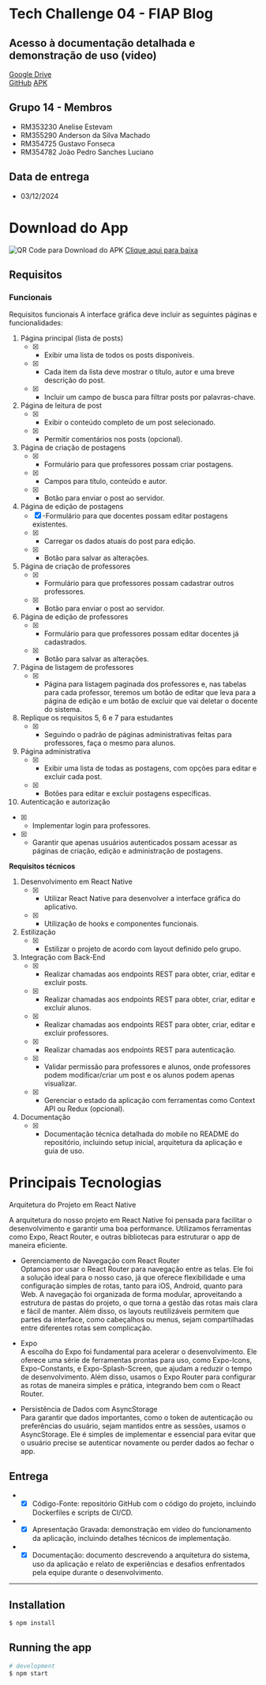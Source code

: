 # Tech Challenge 04 - FIAP Blog

## Acesso à documentação detalhada e demonstração de uso (video)
[Google Drive](https://drive.google.com/drive/folders/1VBJzdS7BMZR1wPOAjoKoWCTaJOzE7sgD?usp=sharing) <br>
[GitHub](https://github.com/Challenge-1FSDT/mobile-react)
[APK](https://expo.dev/accounts/anderson361163/projects/mobile-react/builds/a6944e3d-d063-4c4c-bc5a-8f2cae1ef789)

## Grupo 14 - Membros
- RM353230 Anelise Estevam
- RM355290 Anderson da Silva Machado 
- RM354725 Gustavo Fonseca
- RM354782 João Pedro Sanches Luciano 

## Data de entrega
- 03/12/2024

# Download do App
![QR Code para Download do APK](https://github.com/user-attachments/assets/b6f637b1-65de-47fd-b5c7-24d4a93bb292)
[Clique aqui para baixa](https://expo.dev/accounts/anderson361163/projects/mobile-react/builds/a6944e3d-d063-4c4c-bc5a-8f2cae1ef789)

## Requisitos
### Funcionais
Requisitos funcionais
A interface gráfica deve incluir as seguintes páginas e funcionalidades:

1. Página principal (lista de posts)
   - [X] - Exibir uma lista de todos os posts disponíveis.
   - [X] - Cada item da lista deve mostrar o título, autor e uma breve descrição do post.
   - [X] - Incluir um campo de busca para filtrar posts por palavras-chave.

2. Página de leitura de post
   - [X] - Exibir o conteúdo completo de um post selecionado.
   - [X] - Permitir comentários nos posts (opcional).

3. Página de criação de postagens
   - [X] - Formulário para que professores possam criar postagens.
   - [X] - Campos para título, conteúdo e autor.
   - [X] - Botão para enviar o post ao servidor.

4. Página de edição de postagens
   - [X] -Formulário para que docentes possam editar postagens existentes.
   - [X] - Carregar os dados atuais do post para edição.
   - [X] - Botão para salvar as alterações.

5. Página de criação de professores
   - [X] - Formulário para que professores possam cadastrar outros professores.
   - [X] - Botão para enviar o post ao servidor.

6. Página de edição de professores
   - [X] - Formulário para que professores possam editar docentes já cadastrados.
   - [X] - Botão para salvar as alterações.

7. Página de listagem de professores
   - [X] - Página para listagem paginada dos professores e, nas tabelas para cada professor, teremos um botão de editar que leva para a página
de edição e um botão de excluir que vai deletar o docente do
sistema.

8. Replique os requisitos 5, 6 e 7 para estudantes
   - [X] - Seguindo o padrão de páginas administrativas feitas para professores, faça o mesmo para alunos.

9. Página administrativa
   - [X] - Exibir uma lista de todas as postagens, com opções para editar e excluir cada post.
   - [X] - Botões para editar e excluir postagens específicas.

10. Autenticação e autorização
   - [X] - Implementar login para professores.
   - [X] - Garantir que apenas usuários autenticados possam acessar as páginas de criação, edição e administração de postagens.
   
<b>Requisitos técnicos</b>

1. Desenvolvimento em React Native
   - [X] - Utilizar React Native para desenvolver a interface gráfica do aplicativo.
   - [X] - Utilização de hooks e componentes funcionais.

2. Estilização
   - [X] -  Estilizar o projeto de acordo com layout definido pelo grupo.

3. Integração com Back-End
   - [X] -  Realizar chamadas aos endpoints REST para obter, criar, editar e excluir posts.
   - [X] -  Realizar chamadas aos endpoints REST para obter, criar, editar e excluir alunos.
   - [X] -  Realizar chamadas aos endpoints REST para obter, criar, editar e excluir professores.
   - [X] -  Realizar chamadas aos endpoints REST para autenticação.
   - [x] -  Validar permissão para professores e alunos, onde professores podem modificar/criar um post e os alunos podem apenas visualizar.
   - [x] -  Gerenciar o estado da aplicação com ferramentas como Context API ou Redux (opcional).

4. Documentação
   - [X] -  Documentação técnica detalhada do mobile no README do repositório, incluindo setup inicial, arquitetura da aplicação e guia
de uso.

# Principais Tecnologias

Arquitetura do Projeto em React Native

A arquitetura do nosso projeto em React Native foi pensada para facilitar o desenvolvimento e garantir uma boa performance. Utilizamos ferramentas como Expo, React Router, e outras bibliotecas para estruturar o app de maneira eficiente.

* Gerenciamento de Navegação com React Router</br>
Optamos por usar o React Router para navegação entre as telas. Ele foi a solução ideal para o nosso caso, já que oferece flexibilidade e uma configuração simples de rotas, tanto para iOS, Android, quanto para Web. A navegação foi organizada de forma modular, aproveitando a estrutura de pastas do projeto, o que torna a gestão das rotas mais clara e fácil de manter. Além disso, os layouts reutilizáveis permitem que partes da interface, como cabeçalhos ou menus, sejam compartilhadas entre diferentes rotas sem complicação.

* Expo</br>
A escolha do Expo foi fundamental para acelerar o desenvolvimento. Ele oferece uma série de ferramentas prontas para uso, como Expo-Icons, Expo-Constants, e Expo-Splash-Screen, que ajudam a reduzir o tempo de desenvolvimento. Além disso, usamos o Expo Router para configurar as rotas de maneira simples e prática, integrando bem com o React Router.

* Persistência de Dados com AsyncStorage </br>
Para garantir que dados importantes, como o token de autenticação ou preferências do usuário, sejam mantidos entre as sessões, usamos o AsyncStorage. Ele é simples de implementar e essencial para evitar que o usuário precise se autenticar novamente ou perder dados ao fechar o app.


## Entrega

- - [X] Código-Fonte: repositório GitHub com o código do projeto, incluindo Dockerfiles e scripts de CI/CD.
- - [X] Apresentação Gravada: demonstração em vídeo do funcionamento da aplicação, incluindo detalhes técnicos de implementação.
- - [X] Documentação: documento descrevendo a arquitetura do sistema, uso da aplicação e relato de experiências e desafios enfrentados pela equipe durante o desenvolvimento.

---

## Installation

```bash
$ npm install
```

## Running the app

```bash
# development
$ npm start

